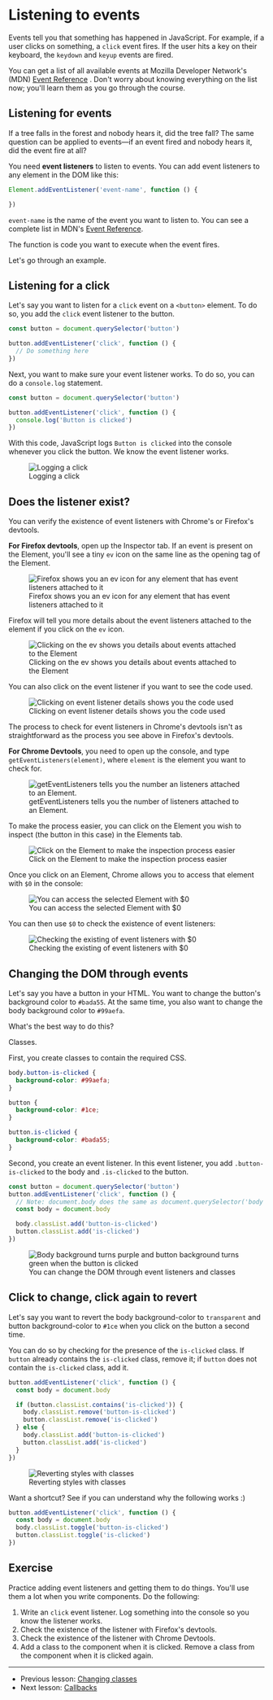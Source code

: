 # Listening to events

Events tell you that something has happened in JavaScript. For example, if a user clicks on something, a `click` event fires. If the user hits a key on their keyboard, the `keydown` and `keyup` events are fired.

You can get a list of all available events at Mozilla Developer Network's (MDN) [Event Reference](https://developer.mozilla.org/en-US/docs/Web/Events) . Don't worry about knowing everything on the list now; you'll learn them as you go through the course.

## Listening for events

If a tree falls in the forest and nobody hears it, did the tree fall? The same question can be applied to events—if an event fired and nobody hears it, did the event fire at all?

You need **event listeners** to listen to events. You can add event listeners to any element in the DOM like this:

```js
Element.addEventListener('event-name', function () {

})
```

`event-name` is the name of the event you want to listen to. You can see a complete list in MDN's [Event Reference](https://developer.mozilla.org/en-US/docs/Web/Events).

The function is code you want to execute when the event fires.

Let's go through an example.

## Listening for a click

Let's say you want to listen for a `click` event on a `<button>` element. To do so, you add the `click` event listener to the button.

```js
const button = document.querySelector('button')

button.addEventListener('click', function () {
  // Do something here
})
```

Next, you want to make sure your event listener works. To do so, you can do a `console.log` statement.

```js
const button = document.querySelector('button')

button.addEventListener('click', function () {
  console.log('Button is clicked')
})
```

With this code, JavaScript logs `Button is clicked` into the console whenever you click the button. We know the event listener works.

<figure>
  <img src="../../images/events/events/click.gif" alt="Logging a click">
  <figcaption>Logging a click</figcaption>
</figure>

## Does the listener exist?

You can verify the existence of event listeners with Chrome's or Firefox's devtools.

**For Firefox devtools**, open up the Inspector tab. If an event is present on the Element, you'll see a tiny `ev` icon on the same line as the opening tag of the Element.

<figure>
  <img src="../../images/events/events/exist-firefox-ev.png" alt="Firefox shows you an ev icon for any element that has event listeners attached to it">
  <figcaption>Firefox shows you an ev icon for any element that has event listeners attached to it</figcaption>
</figure>

Firefox will tell you more details about the event listeners attached to the element if you click on the `ev` icon.

<figure>
  <img src="../../images/events/events/exist-firefox-ev-click.png" alt="Clicking on the ev shows you details about events attached to the Element">
  <figcaption>Clicking on the ev shows you details about events attached to the Element</figcaption>
</figure>

You can also click on the event listener if you want to see the code used.

<figure>
  <img src="../../images/events/events/exist-firefox-ev-code.png" alt="Clicking on event listener details shows you the code used">
  <figcaption>Clicking on event listener details shows you the code used</figcaption>
</figure>

The process to check for event listeners in Chrome's devtools isn't as straightforward as the process you see above in Firefox's devtools.

**For Chrome Devtools**, you need to open up the console, and type `getEventListeners(element)`, where `element` is the element you want to check for.

<figure>
  <img src="../../images/events/events/exist-chrome-1.png" alt="getEventListeners tells you the number an listeners attached to an Element.">
  <figcaption>getEventListeners tells you the number of listeners attached to an Element.</figcaption>
</figure>

To make the process easier, you can click on the Element you wish to inspect (the button in this case) in the Elements tab.

<figure>
  <img src="../../images/events/events/exist-chrome-2-elements.png" alt="Click on the Element to make the inspection process easier">
  <figcaption>Click on the Element to make the inspection process easier</figcaption>
</figure>

Once you click on an Element, Chrome allows you to access that element with `$0` in the console:

<figure>
  <img src="../../images/events/events/exist-chrome-2-dollar0.png" alt="You can access the selected Element with $0">
  <figcaption>You can access the selected Element with $0</figcaption>
</figure>

You can then use `$0` to check the existence of event listeners:

<figure>
  <img src="../../images/events/events/exist-chrome-2-check.png" alt="Checking the existing of event listeners with $0">
  <figcaption>Checking the existing of event listeners with $0</figcaption>
</figure>

## Changing the DOM through events

Let's say you have a button in your HTML. You want to change the button's background color to `#bada55`. At the same time, you also want to change the body background color to `#99aefa`.

What's the best way to do this?

Classes.

First, you create classes to contain the required CSS.

```css
body.button-is-clicked {
  background-color: #99aefa;
}

button {
  background-color: #1ce;
}

button.is-clicked {
  background-color: #bada55;
}
```

Second, you create an event listener. In this event listener, you add `.button-is-clicked` to the body and `.is-clicked` to the button.

```js
const button = document.querySelector('button')
button.addEventListener('click', function () {
  // Note: document.body does the same as document.querySelector('body').
  const body = document.body

  body.classList.add('button-is-clicked')
  button.classList.add('is-clicked')
})
```

<figure>
  <img src="../../images/events/events/change.gif" alt="Body background turns purple and button background turns green when the button is clicked">
  <figcaption aria-hidden>You can change the DOM through event listeners and classes</figcaption>
</figure>

## Click to change, click again to revert

Let's say you want to revert the body background-color to `transparent` and button background-color to `#1ce` when you click on the button a second time.

You can do so by checking for the presence of the `is-clicked` class. If `button` already contains the `is-clicked` class, remove it; if `button` does not contain the `is-clicked` class, add it.

```js
button.addEventListener('click', function () {
  const body = document.body

  if (button.classList.contains('is-clicked')) {
    body.classList.remove('button-is-clicked')
    button.classList.remove('is-clicked')
  } else {
    body.classList.add('button-is-clicked')
    button.classList.add('is-clicked')
  }
})
```

<figure>
  <img src="../../images/events/events/revert.gif" alt="Reverting styles with classes">
  <figcaption>Reverting styles with classes</figcaption>
</figure>

Want a shortcut? See if you can understand why the following works :)

```js
button.addEventListener('click', function () {
  const body = document.body
  body.classList.toggle('button-is-clicked')
  button.classList.toggle('is-clicked')
})
```

## Exercise

Practice adding event listeners and getting them to do things. You'll use them a lot when you write components. Do the following:

1. Write an `click` event listener. Log something into the console so you know the listener works.
2. Check the existence of the listener with Firefox's devtools.
3. Check the existence of the listener with Chrome Devtools.
4. Add a class to the component when it is clicked. Remove a class from the component when it is clicked again.

---

- Previous lesson: [Changing classes](16.changing-classes.md)
- Next lesson: [Callbacks](18.callbacks.md)
